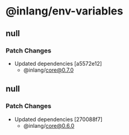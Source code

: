 # @inlang/env-variables

## null

### Patch Changes

- Updated dependencies [a5572e12]
  - @inlang/core@0.7.0

## null

### Patch Changes

- Updated dependencies [270088f7]
  - @inlang/core@0.6.0
